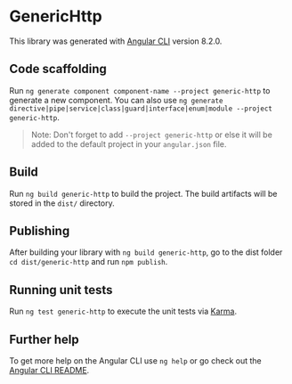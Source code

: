 # GenericHttp

This library was generated with [Angular CLI](https://github.com/angular/angular-cli) version 8.2.0.

## Code scaffolding

Run `ng generate component component-name --project generic-http` to generate a new component. You can also use `ng generate directive|pipe|service|class|guard|interface|enum|module --project generic-http`.
> Note: Don't forget to add `--project generic-http` or else it will be added to the default project in your `angular.json` file. 

## Build

Run `ng build generic-http` to build the project. The build artifacts will be stored in the `dist/` directory.

## Publishing

After building your library with `ng build generic-http`, go to the dist folder `cd dist/generic-http` and run `npm publish`.

## Running unit tests

Run `ng test generic-http` to execute the unit tests via [Karma](https://karma-runner.github.io).

## Further help

To get more help on the Angular CLI use `ng help` or go check out the [Angular CLI README](https://github.com/angular/angular-cli/blob/master/README.md).
